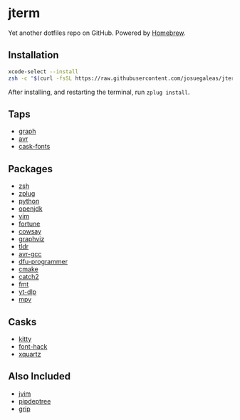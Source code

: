 # jterm
Yet another dotfiles repo on GitHub. Powered by [Homebrew](https://brew.sh/).

## Installation
```bash
xcode-select --install
zsh -c "$(curl -fsSL https://raw.githubusercontent.com/josuegaleas/jterm/master/install.sh)"
```
After installing, and restarting the terminal, run `zplug install`.

## Taps
- [graph](https://github.com/martido/homebrew-graph)
- [avr](https://github.com/osx-cross/homebrew-avr)
- [cask-fonts](https://github.com/homebrew/homebrew-cask-fonts)

## Packages
- [zsh](https://www.zsh.org/)
- [zplug](https://github.com/zplug/zplug/)
- [python](https://www.python.org/)
- [openjdk](https://openjdk.java.net/)
- [vim](https://www.vim.org/)
- [fortune](https://www.ibiblio.org/pub/linux/games/amusements/fortune/!INDEX.html)
- [cowsay](https://github.com/tnalpgge/rank-amateur-cowsay)
- [graphviz](https://www.graphviz.org/)
- [tldr](https://tldr.sh/)
- [avr-gcc](https://www.gnu.org/software/gcc/gcc.html)
- [dfu-programmer](https://dfu-programmer.sourceforge.io/)
- [cmake](https://www.cmake.org/)
- [catch2](https://github.com/catchorg/Catch2)
- [fmt](https://fmt.dev/)
- [yt-dlp](https://github.com/yt-dlp/yt-dlp)
- [mpv](https://mpv.io)

## Casks
- [kitty](https://github.com/kovidgoyal/kitty)
- [font-hack](https://sourcefoundry.org/hack/)
- [xquartz](https://www.xquartz.org/)

## Also Included
- [jvim](https://github.com/josuegaleas/jvim)
- [pipdeptree](https://github.com/naiquevin/pipdeptree)
- [grip](https://github.com/joeyespo/grip)
